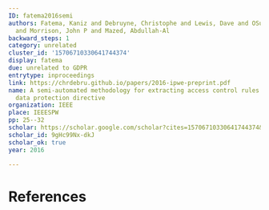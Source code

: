 ```yaml
---
ID: fatema2016semi
authors: Fatema, Kaniz and Debruyne, Christophe and Lewis, Dave and OSullivan, Declan
  and Morrison, John P and Mazed, Abdullah-Al
backward_steps: 1
category: unrelated
cluster_id: '15706710330641744374'
display: fatema
due: unrelated to GDPR
entrytype: inproceedings
link: https://chrdebru.github.io/papers/2016-ipwe-preprint.pdf
name: A semi-automated methodology for extracting access control rules from the European
  data protection directive
organization: IEEE
place: IEEESPW
pp: 25--32
scholar: https://scholar.google.com/scholar?cites=15706710330641744374&as_sdt=2005&sciodt=0,5&hl=en
scholar_id: 9gHc99Nx-dkJ
scholar_ok: true
year: 2016

---
```


# References

